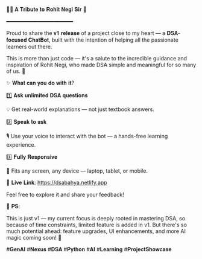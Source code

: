  👨‍🏫 𝐀 𝐓𝐫𝐢𝐛𝐮𝐭𝐞 𝐭𝐨 𝐑𝐨𝐡𝐢𝐭 𝐍𝐞𝐠𝐢 𝐒𝐢𝐫 🌟

 ━━━━━━━━━━━━━━━━━━━━━

 Proud to share the 𝐯𝟏 𝐫𝐞𝐥𝐞𝐚𝐬𝐞 of a project close to my heart — a 𝐃𝐒𝐀-𝐟𝐨𝐜𝐮𝐬𝐞𝐝 𝐂𝐡𝐚𝐭𝐁𝐨𝐭, built with the intention of helping all the passionate learners out there.

 This is more than just code — it's a salute to the incredible guidance and inspiration of Rohit Negi, who made DSA simple and meaningful for so many of us. 🙏



✨ 𝐖𝐡𝐚𝐭 𝐜𝐚𝐧 𝐲𝐨𝐮 𝐝𝐨 𝐰𝐢𝐭𝐡 𝐢𝐭?



1️⃣ 𝐀𝐬𝐤 𝐮𝐧𝐥𝐢𝐦𝐢𝐭𝐞𝐝 𝐃𝐒𝐀 𝐪𝐮𝐞𝐬𝐭𝐢𝐨𝐧𝐬

 💡 Get real-world explanations — not just textbook answers.



2️⃣ 𝐒𝐩𝐞𝐚𝐤 𝐭𝐨 𝐚𝐬𝐤

 🎙 Use your voice to interact with the bot — a hands-free learning experience.



3️⃣ 𝐅𝐮𝐥𝐥𝐲 𝐑𝐞𝐬𝐩𝐨𝐧𝐬𝐢𝐯𝐞

 📱 Fits any screen, any device — laptop, tablet, or mobile.



🔗 𝐋𝐢𝐯𝐞 𝐋𝐢𝐧𝐤: https://dsabahya.netlify.app



 Feel free to explore it and share your feedback!



📌 𝐏𝐒:

 This is just v1 — my current focus is deeply rooted in mastering DSA, so because of time constraints, limited feature is added in v1. But there's so much potential ahead: feature upgrades, UI enhancements, and more AI magic coming soon! 🚀



#𝐆𝐞𝐧𝐀𝐈 #𝐍𝐞𝐱𝐮𝐬 #𝐃𝐒𝐀 #𝐏𝐲𝐭𝐡𝐨𝐧 #𝐀𝐈 #𝐋𝐞𝐚𝐫𝐧𝐢𝐧𝐠 #𝐏𝐫𝐨𝐣𝐞𝐜𝐭𝐒𝐡𝐨𝐰𝐜𝐚𝐬𝐞